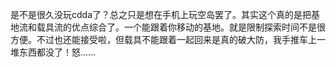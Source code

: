 是不是很久没玩cdda了？总之只是想在手机上玩空岛罢了。其实这个真的是把基地流和载具流的优点综合了。一个能跟着你移动的基地。就是限制探索时间不是很方便。不过也还能接受啦，但载具不能跟着一起回来是真的破大防，我手推车上一堆东西都没了！怒……